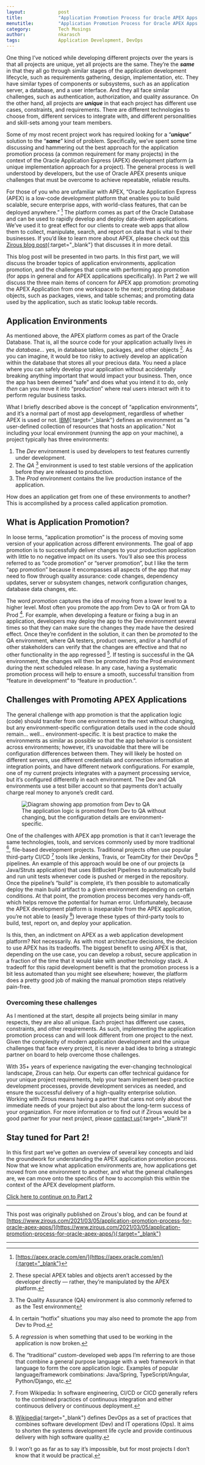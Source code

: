 ```yaml
---
layout:            post
title:             "Application Promotion Process for Oracle APEX Apps (Part 1)"
menutitle:         "Application Promotion Process for Oracle APEX Apps (Part 1)"
category:          Tech Musings
author:            nkarasch
tags:              Application Development, DevOps
---
```


One thing I’ve noticed while developing different projects over the years is that all projects are unique, yet all
projects are the same. They’re the ***same*** in that they all go through similar stages of the application development
lifecycle, such as requirements gathering, design, implementation, etc. They have similar types of components or
subsystems, such as an application server, a database, and a user interface. And they all face similar challenges, such
as authentication, authorization, and quality assurance. On the other hand, all projects are ***unique*** in that each
project has different use cases, constraints, and requirements. There are different technologies to choose from,
different services to integrate with, and different personalities and skill-sets among your team members.

Some of my most recent project work has required looking for a “***unique***” solution to the “***same***” kind of
problem. Specifically, we’ve spent some time discussing and hammering out the best approach for the application
promotion process (a common requirement for many projects) in the context of the Oracle Application Express (APEX)
development platform (a unique implementation approach for a project). The general process is well understood by
developers, but the use of Oracle APEX presents unique challenges that must be overcome to achieve repeatable, reliable
results.

For those of you who are unfamiliar with APEX, “Oracle Application Express
(APEX) is a low-code development platform that enables you to build scalable, secure enterprise apps, with world-class
features, that can be deployed anywhere.” [^1] The platform comes as part of the Oracle Database and can be used to
rapidly develop and deploy data-driven applications. We’ve used it to great effect for our clients to create web apps
that allow them to collect, manipulate, search, and report on data that is vital to their businesses. If you’d like to
learn more about APEX, please check out [this Zirous blog post][otherBlogPost]{:target="_blank"} that discusses it in
more detail.

[otherBlogPost]: https://www.zirous.com/2020/07/14/oracle-application-express-your-option-for-application-customization/

This blog post will be presented in two parts. In this first part, we will discuss the broader topics of application
environments, application promotion, and the challenges that come with performing app promotion (for apps in general and
for APEX applications specifically). In Part 2 we will discuss the three main items of concern for APEX app promotion:
promoting the APEX Application from one workspace to the next; promoting database objects, such as packages, views, and
table schemas; and promoting data used by the application, such as static lookup table records.

## Application Environments

As mentioned above, the APEX platform comes as part of the Oracle Database. That is, all the source code for your
application actually lives *in the database...* yes, in database tables, packages, and other objects [^2]. As you can
imagine, it would be too risky to actively develop an application within the database that stores all your precious
data. You need a place where you can safely develop your application without accidentally breaking anything important
that would impact your business. Then, once the app has been deemed “safe” and does what you intend it to do, only
*then* can you move it into “production” where real users interact with it to perform regular business tasks.

What I briefly described above is the concept of “application environments”, and it’s a normal part of most app
development, regardless of whether APEX is used or not. [IBM][ibmLink]{:target="_blank"} defines an environment as
“a user-defined collection of resources that hosts an application.” Not including your local environment (running the
app on your machine), a project typically has three environments:

[ibmLink]: https://www.ibm.com/support/knowledgecenter/SS4GSP_7.0.4/com.ibm.udeploy.doc/topics/app_environment.html

1. The *Dev* environment is used by developers to test features currently under development.
2. The *QA* [^3] environment is used to test stable versions of the application before they are released to production.
3. The *Prod* environment contains the live production instance of the application.

How does an application get from one of these environments to another? This is accomplished by a process called
application promotion.

## What is Application Promotion?

In loose terms, “application promotion” is the process of moving some version of your application across different
environments. The goal of app promotion is to successfully deliver changes to your production application with little to
no negative impact on its users. You’ll also see this process referred to as “code promotion” or “server promotion”, but
I like the term “app promotion” because it encompasses all aspects of the app that may need to flow through quality
assurance: code changes, dependency updates, server or subsystem changes, network configuration changes, database data
changes, etc.

The word *promotion* captures the idea of moving from a lower level to a higher level. Most often you promote the app
from Dev to QA or from QA to Prod [^4]. For example, when developing a feature or fixing a bug in an application, developers
may deploy the app to the Dev environment several times so that they can make sure the changes they made have the
desired effect. Once they’re confident in the solution, it can then be *promoted* to the QA environment, where QA
testers, product owners, and/or a handful of other stakeholders can verify that the changes are effective and that no
other functionality in the app regressed [^5]. If testing is successful in the QA environment, the changes will then be
promoted into the Prod environment during the next scheduled release. In any case, having a systematic promotion process
will help to ensure a smooth, successful transition from “feature in development” to “feature in production.”.

## Challenges with Promoting APEX Applications

The general challenge with app promotion is that the application logic (code) should transfer from one environment to
the next without changing, but any environment-specific configuration details used in the code should remain... well...
environment-specific. It is best practice to make the environments as similar as possible so that the app behavior is
consistent across environments; however, it’s unavoidable that there will be configuration differences between them.
They will likely be hosted on different servers, use different credentials and connection information at integration
points, and have different network configurations. For example, one of my current projects integrates with a payment
processing service, but it’s configured differently in each environment. The Dev and QA environments use a test biller
account so that payments don’t actually charge real money to anyone’s credit card.

<figure>
   <img src="{{site.baseurl}}/assets/apex-promotion/apex-promotion-1.png"
        alt="Diagram showing app promotion from Dev to QA"/>
   <figcaption>
       The application logic is promoted from Dev to QA without changing, but the configuration details are
       environment-specific.
   </figcaption>
</figure>

One of the challenges with APEX app promotion is that it can’t leverage the same technologies, tools, and services
commonly used by more traditional [^6], file-based development projects. Traditional projects often use popular
third-party CI/CD [^7] tools like Jenkins, Travis, or TeamCity for their DevOps [^8] pipelines. An example of this
approach would be one of our projects (a Java/Struts application) that uses BitBucket Pipelines to automatically build
and run unit tests whenever code is pushed or merged in the repository. Once the pipeline’s “build” is complete, it’s
then possible to automatically deploy the main build artifact to a given environment depending on certain conditions. At
that point, the promotion process becomes very hands-off, which helps remove the potential for human error.
Unfortunately, because the APEX development platform is inseparable from the APEX application, you’re not able to
(easily [^9]) leverage these types of third-party tools to build, test, report on, and deploy your application.

Is this, then, an indictment on APEX as a web application development platform? Not necessarily. As with most
architecture decisions, the decision to use APEX has its tradeoffs. The biggest benefit to using APEX is that, depending
on the use case, you can develop a robust, secure application in a fraction of the time that it would take with another
technology stack. A tradeoff for this rapid development benefit is that the promotion process is a bit less automated
than you might see elsewhere; however, the platform does a pretty good job of making the manual promotion steps
relatively pain-free.

### Overcoming these challenges

As I mentioned at the start, despite all projects being similar in many respects, they are also all unique. Each project
has different use cases, constraints, and other requirements. As such, implementing the application promotion process
can and will look different from one project to the next. Given the complexity of modern application development and the
unique challenges that face every project, it is never a bad idea to bring a strategic partner on board to help overcome
those challenges.

With 35+ years of experience navigating the ever-changing technological landscape, Zirous can help. Our experts can
offer technical guidance for your unique project requirements, help your team implement best-practice development
processes, provide development services as needed, and ensure the successful delivery of a high-quality enterprise
solution. Working with Zirous means having a partner that cares not only about the immediate needs of your project but
also about the long-term success of your organization. For more information or to find out if Zirous would be a good
partner for your next project, please [contact us][zirousContactUs]{:target="_blank"}!

[zirousContactUs]: http://www.zirous.com/contact

## Stay tuned for Part 2!

In this first part we’ve gotten an overview of several key concepts and laid the groundwork for understanding the APEX
application promotion process. Now that we know what application environments are, how applications get moved from one
environment to another, and what the general challenges are, we can move onto the specifics of how to accomplish this
within the context of the APEX development platform.

[Click here to continue on to Part 2](/blog/tech%20musings/Application-Promotion-Process-for-Oracle-APEX-Apps-pt2)

- - -

This post was originally published on Zirous's blog, and can be found at
[https://www.zirous.com/2021/03/05/application-promotion-process-for-oracle-apex-apps/](https://www.zirous.com/2021/03/05/application-promotion-process-for-oracle-apex-apps/){:target="_blank"}

- - -

[^1]: [https://apex.oracle.com/en/](https://apex.oracle.com/en/){:target="_blank"}
[^2]: These special APEX tables and objects aren’t accessed by the developer directly — rather, they’re manipulated by the APEX platform.
[^3]: The Quality Assurance (QA) environment is also commonly referred to as the Test environment
[^4]: In certain “hotfix” situations you may also need to promote the app from Dev to Prod.
[^5]: A *regression* is when something that used to be working in the application is now broken.
[^6]: The “traditional” custom-developed web apps I’m referring to are those that combine a general purpose language with a web framework in that language to form the core application logic. Examples of popular language/framework combinations: Java/Spring, TypeScript/Angular, Python/Django, etc.
[^7]: From Wikipedia: In software engineering, CI/CD or CICD generally refers to the combined practices of continuous integration and either continuous delivery or continuous deployment.
[^8]: [Wikipedia](https://en.wikipedia.org/wiki/DevOps){:target="_blank"} defines DevOps as a set of practices that combines software development (Dev) and IT operations (Ops). It aims to shorten the systems development life cycle and provide continuous delivery with high software quality.
[^9]: I won’t go as far as to say it’s impossible, but for most projects I don’t know that it would be practical.

